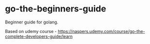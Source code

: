 # go-the-beginners-guide
Beginner guide for golang.

Based on udemy course - https://naspers.udemy.com/course/go-the-complete-developers-guide/learn
